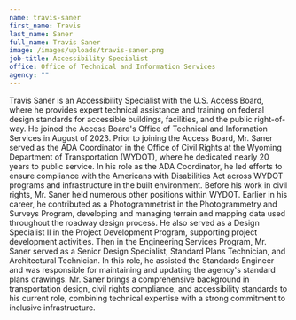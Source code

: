 ```yaml
---
name: travis-saner
first_name: Travis
last_name: Saner
full_name: Travis Saner
image: /images/uploads/travis-saner.png
job-title: Accessibility Specialist
office: Office of Technical and Information Services
agency: ""
---
```

Travis Saner is an Accessibility Specialist with the U.S. Access Board, where he provides expert technical assistance and training on federal design standards for accessible buildings, facilities, and the public right-of-way. He joined the Access Board's Office of Technical and Information Services in August of 2023. Prior to joining the Access Board, Mr. Saner served as the ADA Coordinator in the Office of Civil Rights at the Wyoming Department of Transportation (WYDOT), where he dedicated nearly 20 years to public service. In his role as the ADA Coordinator, he led efforts to ensure compliance with the Americans with Disabilities Act across WYDOT programs and infrastructure in the built environment. Before his work in civil rights, Mr. Saner held numerous other positions within WYDOT. Earlier in his career, he contributed as a Photogrammetrist in the Photogrammetry and Surveys Program, developing and managing terrain and mapping data used throughout the roadway design process. He also served as a Design Specialist II in the Project Development Program, supporting project development activities. Then in the Engineering Services Program, Mr. Saner served as a Senior Design Specialist, Standard Plans Technician, and Architectural Technician. In this role, he assisted the Standards Engineer and was responsible for maintaining and updating the agency's standard plans drawings. Mr. Saner brings a comprehensive background in transportation design, civil rights compliance, and accessibility standards to his current role, combining technical expertise with a strong commitment to inclusive infrastructure.
